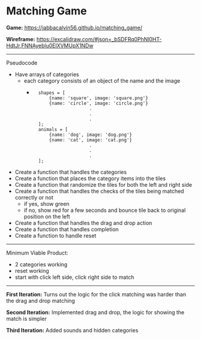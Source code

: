# Matching Game

**Game:** https://jabbacalvin56.github.io/matching_game/

**Wireframe:** https://excalidraw.com/#json=_bSDFRq0PhNl0HT-HdtJr,FNNAyeblu0ElXVMUpX1NDw

---

Pseudocode
- Have arrays of categories
    - each category consists of an object of the name and the image
        - ```e.g.
            shapes = [
                {name: 'square', image: 'square.png'}
                {name: 'circle', image: 'circle.png'}
                               .
                               .
                               .   
            ];
            animals = [
                {name: 'dog', image: 'dog.png'}
                {name: 'cat', image: 'cat.png'}
                               .
                               .
                               .   
            ];
- Create a function that handles the categories
- Create a function that places the category items into the tiles
- Create a function that randomize the tiles for both the left and right side
- Create a function that handles the checks of the tiles being matched correctly or not
    - if yes, show green
    - if no, show red for a few seconds and bounce tile back to original position on the left
- Create a function that handles the drag and drop action
- Create a function that handles completion
- Create a function to handle reset

---

Minimum Viable Product:
- 2 categories working
- reset working
- start with click left side, click right side to match

---

**First Iteration:**
Turns out the logic for the click matching was harder than the drag and drop matching

**Second Iteration:**
Implemented drag and drop, the logic for showing the match is simpler

**Third Iteration:**
Added sounds and hidden categories
